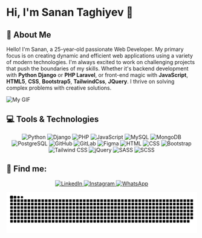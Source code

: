 # Hi, I'm Sanan Taghiyev 👋

## 🚀 About Me
Hello! I'm Sanan, a 25-year-old passionate Web Developer. My primary focus is on creating dynamic and efficient web applications using a variety of modern technologies. I'm always excited to work on challenging projects that push the boundaries of my skills. Whether it's backend development with **Python Django** or **PHP Laravel**, or front-end magic with **JavaScript**, **HTML5**, **CSS**, **Bootstrap5**, **TailwindCss**, **JQuery**. I thrive on solving complex problems with creative solutions. 

![My GIF](https://media.giphy.com/media/lCbSAbRrFEfkY/giphy.gif)



## 💻 Tools & Technologies

<p align="center">
  <img src="https://img.icons8.com/color/48/000000/python--v1.png" alt="Python" width="50" height="50"/>
  <img src="https://img.icons8.com/color/48/000000/django.png" alt="Django" width="50" height="50"/>
  <img src="https://img.icons8.com/color/48/000000/php.png" alt="PHP" width="50" height="50"/>
  <img src="https://img.icons8.com/color/48/000000/javascript.png" alt="JavaScript" width="50" height="50"/>
  <img src="https://img.icons8.com/color/48/000000/mysql-logo.png" alt="MySQL" width="50" height="50"/>
  <img src="https://img.icons8.com/color/48/000000/mongodb.png" alt="MongoDB" width="50" height="50"/>
  <img src="https://img.icons8.com/color/48/000000/postgreesql.png" alt="PostgreSQL" width="50" height="50"/>
  <img src="https://img.icons8.com/color/48/000000/github.png" alt="GitHub" width="50" height="50"/>
  <img src="https://img.icons8.com/color/48/000000/gitlab.png" alt="GitLab" width="50" height="50"/>
  <img src="https://img.icons8.com/color/48/000000/figma.png" alt="Figma" width="50" height="50"/>
  <img src="https://img.icons8.com/color/48/000000/html-5.png" alt="HTML" width="50" height="50"/>
  <img src="https://img.icons8.com/color/48/000000/css3.png" alt="CSS" width="50" height="50"/>
  <img src="https://img.icons8.com/color/48/000000/bootstrap.png" alt="Bootstrap" width="50" height="50"/>
  <img src="https://img.icons8.com/color/48/000000/tailwindcss.png" alt="Tailwind CSS" width="50" height="50"/>
  <img src="https://img.icons8.com/ios-filled/50/000000/jquery.png" alt="jQuery" width="50" height="50"/>
  <img src="https://img.icons8.com/color/48/000000/sass.png" alt="SASS" width="50" height="50"/>
  <img src="https://img.icons8.com/color/48/000000/sass.png" alt="SCSS" width="50" height="50"/>
</p>


## 🤝 Find me:

<p align="center">


  <a href="https://www.linkedin.com/in/sanan-taghiyev-247138241/">
    <img src="https://img.icons8.com/color/96/000000/linkedin.png" alt="LinkedIn" width="50" height="50"/>
  </a>
  <a href="https://www.instagram.com/senantaghi/">
    <img src="https://img.icons8.com/color/96/000000/instagram-new.png" alt="Instagram" width="50" height="50"/>
  </a>
  <a href="https://wa.me/qr/XSA36HIRRD4NK1">
    <img src="https://img.icons8.com/color/96/000000/whatsapp.png" alt="WhatsApp" width="50" height="50"/>
  </a>
</p>



  ![GitHub Snake Animation](https://raw.githubusercontent.com/OfficialCodeVoyage/OfficialCodeVoyage/d2947a0d936282fe76e8d267832606168bc273e5/github-snake-dark.svg)

